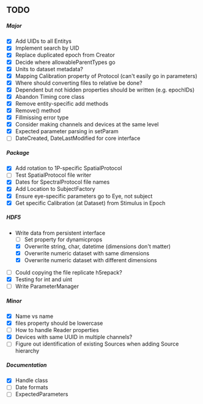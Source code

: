 ## TODO

##### Major
- [x] Add UIDs to all Entitys
- [x] Implement search by UID
- [x] Replace duplicated epoch from Creator
- [x] Decide where allowableParentTypes go
- [x] Units to dataset metadata?
- [x] Mapping Calibration property of Protocol (can't easily go in parameters)
- [x] Where should converting files to relative be done?
- [x] Dependent but not hidden properties should be written (e.g. epochIDs)
- [x] Abandon Timing core class
- [x] Remove entity-specific add methods
- [x] Remove() method
- [x] Fillmissing error type
- [x] Consider making channels and devices at the same level
- [x] Expected parameter parsing in setParam
- [ ] DateCreated, DateLastModified for core interface

##### Package
- [x] Add rotation to 1P-specific SpatialProtocol
- [ ] Test SpatialProtocol file writer 
- [x] Dates for SpectralProtocol file names
- [x] Add Location to SubjectFactory
- [x] Ensure eye-specific parameters go to Eye, not subject
- [x] Get specific Calibration (at Dataset) from Stimulus in Epoch

##### HDF5
- Write data from persistent interface
  - [ ] Set property for dynamicprops
  - [x] Overwrite string, char, datetime (dimensions don't matter)
  - [x] Overwrite numeric dataset with same dimensions
  - [x] Overwrite numeric dataset with different dimensions
- [ ] Could copying the file replicate h5repack?
- [x] Testing for int and uint
- [ ] Write ParameterManager

##### Minor
- [x] Name vs name
- [x] files property should be lowercase
- [ ] How to handle Reader properties
- [x] Devices with same UUID in multiple channels?
- [ ] Figure out identification of existing Sources when adding Source hierarchy

##### Documentation
- [x] Handle class
- [ ] Date formats
- [ ] ExpectedParameters
